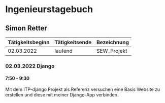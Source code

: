 # Ingenieurstagebuch

## Simon Retter

| Tätigkeitsbeginn | Tätigkeitsende | Bezeichnung | 
| --- | --- | --- |
| 02.03.2022 | laufend | SEW_Projekt |

### 02.03.2022 Django
#### 7:50 - 9:30
Mit dem ITP-django Projekt als Referenz versuchen eine Basis Website zu erstellen und diese mit
meiner Django-App verbinden.
